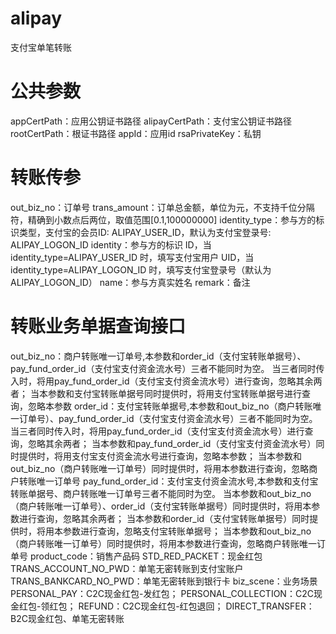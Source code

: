 # alipay
支付宝单笔转账
# 公共参数
appCertPath：应用公钥证书路径
alipayCertPath：支付宝公钥证书路径
rootCertPath：根证书路径
appId：应用id
rsaPrivateKey：私钥

# 转账传参
out_biz_no：订单号
trans_amount：订单总金额，单位为元，不支持千位分隔符，精确到小数点后两位，取值范围[0.1,100000000]
identity_type：参与方的标识类型，支付宝的会员ID: ALIPAY_USER_ID，默认为支付宝登录号: ALIPAY_LOGON_ID
identity：参与方的标识 ID，当 identity_type=ALIPAY_USER_ID 时，填写支付宝用户 UID，当 identity_type=ALIPAY_LOGON_ID 时，填写支付宝登录号（默认为ALIPAY_LOGON_ID）
name：参与方真实姓名
remark：备注

# 转账业务单据查询接口
out_biz_no：商户转账唯一订单号,本参数和order_id（支付宝转账单据号）、pay_fund_order_id（支付宝支付资金流水号）三者不能同时为空。 当三者同时传入时，将用pay_fund_order_id（支付宝支付资金流水号）进行查询，忽略其余两者； 当本参数和支付宝转账单据号同时提供时，将用支付宝转账单据号进行查询，忽略本参数
order_id：支付宝转账单据号,本参数和out_biz_no（商户转账唯一订单号）、pay_fund_order_id（支付宝支付资金流水号）三者不能同时为空。 当三者同时传入时，将用pay_fund_order_id（支付宝支付资金流水号）进行查询，忽略其余两者； 当本参数和pay_fund_order_id（支付宝支付资金流水号）同时提供时，将用支付宝支付资金流水号进行查询，忽略本参数； 当本参数和out_biz_no（商户转账唯一订单号）同时提供时，将用本参数进行查询，忽略商户转账唯一订单号
pay_fund_order_id：支付宝支付资金流水号,本参数和支付宝转账单据号、商户转账唯一订单号三者不能同时为空。 当本参数和out_biz_no（商户转账唯一订单号）、order_id（支付宝转账单据号）同时提供时，将用本参数进行查询，忽略其余两者； 当本参数和order_id（支付宝转账单据号）同时提供时，将用本参数进行查询，忽略支付宝转账单据号； 当本参数和out_biz_no（商户转账唯一订单号）同时提供时，将用本参数进行查询，忽略商户转账唯一订单号
product_code：销售产品码  STD_RED_PACKET：现金红包 TRANS_ACCOUNT_NO_PWD：单笔无密转账到支付宝账户 TRANS_BANKCARD_NO_PWD：单笔无密转账到银行卡
biz_scene：业务场景 PERSONAL_PAY：C2C现金红包-发红包； PERSONAL_COLLECTION：C2C现金红包-领红包； REFUND：C2C现金红包-红包退回； DIRECT_TRANSFER：B2C现金红包、单笔无密转账
